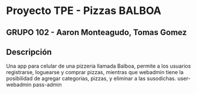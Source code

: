 # Proyecto TPE - Pizzas BALBOA

## GRUPO 102 - Aaron Monteagudo, Tomas Gomez

## Descripción

Una app para celular de una pizzeria llamada Balboa, permite a los usuarios registrarse, loguearse y comprar pizzas, mientras que webadmin tiene la posibilidad de agregar categorias, pizzas, y eliminar a las susodichas.
user-webadmin
pass-admin
